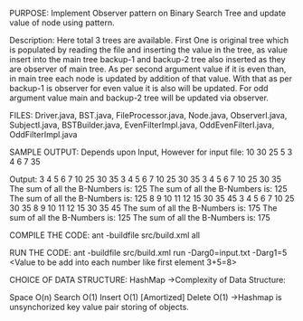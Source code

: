 PURPOSE: Implement Observer pattern on Binary Search Tree and update value of node using pattern. 

Description: Here total 3 trees are available. First One is original tree which is populated by reading the file and inserting the value in the tree, as value insert into the main tree backup-1 and backup-2 tree also inserted as they are observer of main tree. 
As per second argument value if it is even than, in main tree each node is updated by addition of that value. With that as per backup-1 is observer for even value it is also will be updated. For odd argument value main and backup-2 tree will be updated via observer. 

FILES: Driver.java, BST.java, FileProcessor.java, Node.java, ObserverI.java, SubjectI.java, BSTBuilder.java, EvenFilterImpl.java, OddEvenFilterI.java, OddFilterImpl.java

SAMPLE OUTPUT: Depends upon Input, However for input file:
10
30
25
5
3
4
6
7
35

Output:
3 4 5 6 7 10 25 30 35 
3 4 5 6 7 10 25 30 35 
3 4 5 6 7 10 25 30 35 
The sum of all the B-Numbers is: 125
The sum of all the B-Numbers is: 125
The sum of all the B-Numbers is: 125
8 9 10 11 12 15 30 35 45 
3 4 5 6 7 10 25 30 35 
8 9 10 11 12 15 30 35 45 
The sum of all the B-Numbers is: 175
The sum of all the B-Numbers is: 125
The sum of all the B-Numbers is: 175


COMPILE THE CODE: ant -buildfile src/build.xml all

RUN THE CODE: ant -buildfile src/build.xml run -Darg0=input.txt -Darg1=5 <Value to be add into each number like first element 3+5=8>

CHOICE OF DATA STRUCTURE: HashMap
->Complexity of Data Structure:
		
Space	O(n)
Search	O(1)
Insert	O(1) [Amortized]
Delete	O(1)
->Hashmap is unsynchorized key value pair storing of objects.
